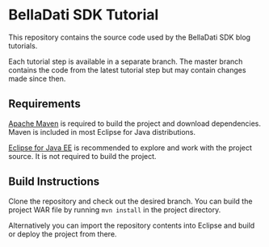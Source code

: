# BellaDati SDK Tutorial

This repository contains the source code used by the BellaDati SDK blog tutorials.

Each tutorial step is available in a separate branch. The master branch contains the code from the latest tutorial step but may contain changes made since then.

## Requirements

[Apache Maven](http://maven.apache.org/) is required to build the project and download dependencies. Maven is included in most Eclipse for Java distributions.

[Eclipse for Java EE](http://eclipse.org/downloads/packages/eclipse-ide-java-ee-developers/keplersr2) is recommended to explore and work with the project source. It is not required to build the project.

## Build Instructions

Clone the repository and check out the desired branch. You can build the project WAR file by running `mvn install` in the project directory.

Alternatively you can import the repository contents into Eclipse and build or deploy the project from there.